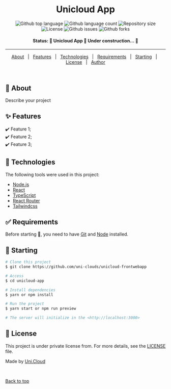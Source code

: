  <!-- <div align="center" id="top"> 
  <img src="./.github/app.gif" alt="Unicloud App" />

&#xa0;

 <a href="https://unicloudapp.netlify.app">Demo</a> 
</div>
-->
<h1 align="center">Unicloud App</h1>

<p align="center">
  <img alt="Github top language" src="https://img.shields.io/github/languages/top/uni-clouds/unicloud-frontwebapp?color=854FFF">
  <img alt="Github language count" src="https://img.shields.io/github/languages/count/uni-clouds/unicloud-frontwebapp?color=854FFF">
  <img alt="Repository size" src="https://img.shields.io/github/repo-size/uni-clouds/unicloud-frontwebapp?color=854FFF">
  <img alt="License" src="https://img.shields.io/github/license/uni-clouds/unicloud-frontwebapp?color=854FFF">
<img alt="Github issues" src="https://img.shields.io/github/issues/uni-clouds/unicloud-frontwebapp?color=854FFF" />
<img alt="Github forks" src="https://img.shields.io/github/forks/uni-clouds/unicloud-frontwebapp?color=854FFF" />
</p>

<h4 align="center">
<strong>Status</strong>: 
	🚧  Unicloud App 🚀 Under construction...  🚧
</h4>

<hr>

<p align="center">
  <a href="#dart-about">About</a> &#xa0; | &#xa0; 
  <a href="#sparkles-features">Features</a> &#xa0; | &#xa0;
  <a href="#rocket-technologies">Technologies</a> &#xa0; | &#xa0;
  <a href="#white_check_mark-requirements">Requirements</a> &#xa0; | &#xa0;
  <a href="#checkered_flag-starting">Starting</a> &#xa0; | &#xa0;
  <a href="#memo-license">License</a> &#xa0; | &#xa0;
  <a href="https://github.com/uni-clouds" target="_blank">Author</a>
</p>

<br>

## :dart: About

Describe your project

## :sparkles: Features

:heavy_check_mark: Feature 1;\
:heavy_check_mark: Feature 2;\
:heavy_check_mark: Feature 3;

## :rocket: Technologies

The following tools were used in this project:

- [Node.js](https://nodejs.org/en/)
- [React](https://pt-br.reactjs.org/)
- [TypeScript](https://www.typescriptlang.org/)
- [React Router](https://v5.reactrouter.com/web/guides/quick-start)
- [Tailwindcss](https://tailwindcss.com)

## :white_check_mark: Requirements

Before starting :checkered_flag:, you need to have [Git](https://git-scm.com) and [Node](https://nodejs.org/en/) installed.

## :checkered_flag: Starting

```zsh
# Clone this project
$ git clone https://github.com/uni-clouds/unicloud-frontwebapp

# Access
$ cd unicloud-app

# Install dependencies
$ yarn or npm install

# Run the project
$ yarn start or npm run preview

# The server will initialize in the <http://localhost:3000>
```

## :memo: License

This project is under private license from. For more details, see the [LICENSE](LICENSE.md) file.

Made by <a href="https://github.com/uni-clouds" target="_blank">Uni.Cloud</a>

&#xa0;

<a href="#top">Back to top</a>
